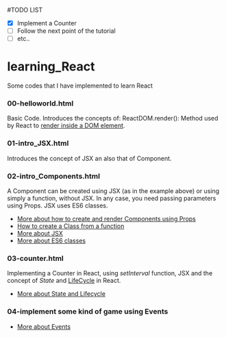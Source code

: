 #TODO LIST
- [x] Implement a Counter
- [ ] Follow the next point of the tutorial
- [ ] etc..

# learning_React
Some codes that I have implemented to learn React

### 00-helloworld.html
Basic Code.
Introduces the concepts of:
ReactDOM.render(): Method used by React to <a href="https://reactjs.org/docs/rendering-elements.html#rendering-an-element-into-the-dom">render inside a DOM element</a>.

### 01-intro_JSX.html
Introduces the concept of JSX an also that of Component.

### 02-intro_Components.html
A Component can be created using JSX (as in the example above) or using simply a function, without JSX. In any case, you need passing parameters using Props.
JSX uses ES6 classes.
* <a href="https://reactjs.org/docs/components-and-props.html">More about how to create and render Components using Props<a/>
* <a href="https://reactjs.org/docs/state-and-lifecycle.html#converting-a-function-to-a-class">How to create a Class from a function<a/>
* <a href="https://reactjs.org/docs/introducing-jsx.html">More about JSX</a>
* <a href="https://developer.mozilla.org/en-US/docs/Web/JavaScript/Reference/Classes">More about ES6 classes</a>


### 03-counter.html
Implementing a Counter in React, using <i>setInterval</i> function, JSX and the concept of <i>State</i> and <a href="https://reactjs.org/docs/state-and-lifecycle.html#adding-lifecycle-methods-to-a-classls">LifeCycle</a> in React.
* <a href="https://reactjs.org/docs/state-and-lifecycle.html">More about State and Lifecycle</a>

### 04-implement some kind of game using Events
* <a href="https://reactjs.org/docs/handling-events.html">More about Events</a>



